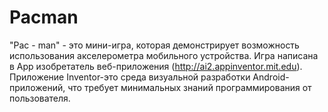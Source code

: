 # Pacman
"Pac - man" - это мини-игра, которая демонстрирует возможность использования акселерометра мобильного устройства. Игра написана в App изобретатель веб-приложения (http://ai2.appinventor.mit.edu). Приложение Inventor-это среда визуальной разработки Android-приложений, что требует минимальных знаний программирования от пользователя.

